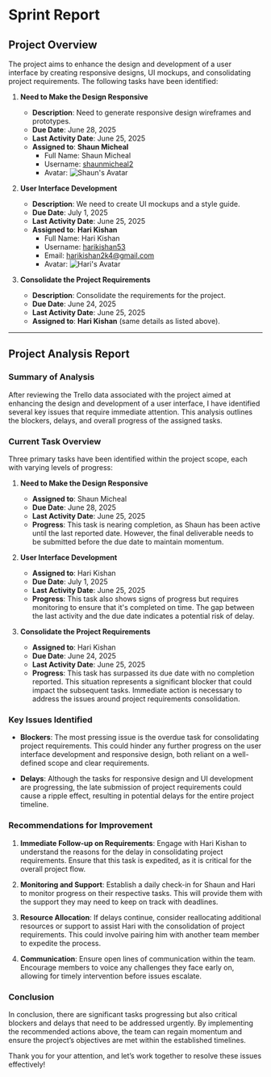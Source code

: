 # Sprint Report

## Project Overview
The project aims to enhance the design and development of a user interface by creating responsive designs, UI mockups, and consolidating project requirements. The following tasks have been identified:

1. **Need to Make the Design Responsive**
   - **Description**: Need to generate responsive design wireframes and prototypes.
   - **Due Date**: June 28, 2025
   - **Last Activity Date**: June 25, 2025
   - **Assigned to**: **Shaun Micheal**
     - Full Name: Shaun Micheal
     - Username: [shaunmicheal2](https://trello.com/u/shaunmicheal2)
     - Avatar: ![Shaun's Avatar](https://trello-members.s3.amazonaws.com/685c30639ca23c2675b25f5f/6e231918a8de6e3d53df7f7637b8ccd2)

2. **User Interface Development**
   - **Description**: We need to create UI mockups and a style guide.
   - **Due Date**: July 1, 2025
   - **Last Activity Date**: June 25, 2025
   - **Assigned to**: **Hari Kishan**
     - Full Name: Hari Kishan
     - Username: [harikishan53](https://trello.com/u/harikishan53)
     - Email: harikishan2k4@gmail.com
     - Avatar: ![Hari's Avatar](https://trello-members.s3.amazonaws.com/68598c803f91c9d5ba9a9303/eb18799b4f8d2df1db25d863b05ae9be)

3. **Consolidate the Project Requirements**
   - **Description**: Consolidate the requirements for the project.
   - **Due Date**: June 24, 2025
   - **Last Activity Date**: June 25, 2025
   - **Assigned to**: **Hari Kishan** (same details as listed above).

----------

## Project Analysis Report

### Summary of Analysis
After reviewing the Trello data associated with the project aimed at enhancing the design and development of a user interface, I have identified several key issues that require immediate attention. This analysis outlines the blockers, delays, and overall progress of the assigned tasks.

### Current Task Overview
Three primary tasks have been identified within the project scope, each with varying levels of progress:

1. **Need to Make the Design Responsive**
   - **Assigned to**: Shaun Micheal
   - **Due Date**: June 28, 2025
   - **Last Activity Date**: June 25, 2025
   - **Progress**: This task is nearing completion, as Shaun has been active until the last reported date. However, the final deliverable needs to be submitted before the due date to maintain momentum.

2. **User Interface Development**
   - **Assigned to**: Hari Kishan
   - **Due Date**: July 1, 2025
   - **Last Activity Date**: June 25, 2025
   - **Progress**: This task also shows signs of progress but requires monitoring to ensure that it's completed on time. The gap between the last activity and the due date indicates a potential risk of delay.

3. **Consolidate the Project Requirements**
   - **Assigned to**: Hari Kishan
   - **Due Date**: June 24, 2025
   - **Last Activity Date**: June 25, 2025
   - **Progress**: This task has surpassed its due date with no completion reported. This situation represents a significant blocker that could impact the subsequent tasks. Immediate action is necessary to address the issues around project requirements consolidation.

### Key Issues Identified
- **Blockers**: The most pressing issue is the overdue task for consolidating project requirements. This could hinder any further progress on the user interface development and responsive design, both reliant on a well-defined scope and clear requirements.
  
- **Delays**: Although the tasks for responsive design and UI development are progressing, the late submission of project requirements could cause a ripple effect, resulting in potential delays for the entire project timeline.

### Recommendations for Improvement
1. **Immediate Follow-up on Requirements**: Engage with Hari Kishan to understand the reasons for the delay in consolidating project requirements. Ensure that this task is expedited, as it is critical for the overall project flow.
  
2. **Monitoring and Support**: Establish a daily check-in for Shaun and Hari to monitor progress on their respective tasks. This will provide them with the support they may need to keep on track with deadlines.

3. **Resource Allocation**: If delays continue, consider reallocating additional resources or support to assist Hari with the consolidation of project requirements. This could involve pairing him with another team member to expedite the process.

4. **Communication**: Ensure open lines of communication within the team. Encourage members to voice any challenges they face early on, allowing for timely intervention before issues escalate.

### Conclusion
In conclusion, there are significant tasks progressing but also critical blockers and delays that need to be addressed urgently. By implementing the recommended actions above, the team can regain momentum and ensure the project’s objectives are met within the established timelines. 

Thank you for your attention, and let’s work together to resolve these issues effectively!